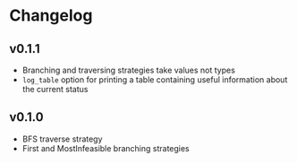 # Changelog

## v0.1.1
- Branching and traversing strategies take values not types
- `log_table` option for printing a table containing useful information about the current status

## v0.1.0
- BFS traverse strategy
- First and MostInfeasible branching strategies